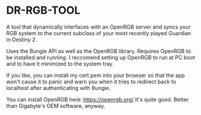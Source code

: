 ﻿# DR-RGB-TOOL

A tool that dynamically interfaces with an OpenRGB server and syncs your RGB system to the current subclass of your most recently played Guardian in Destiny 2. 

Uses the Bungie API as well as the OpenRGB library. Requires OpenRGB to be installed and running. I reccomend setting up OpenRGB to run at PC boot and to have it minimized to the system tray.

If you like, you can install my cert.pem into your browser so that the app won't cause it to panic and warn you when it tries to redirect back to localhost after authenticating with Bungie.

You can install OpenRGB here: https://openrgb.org/
It's quite good. Better than Gigabyte's OEM software, anyway.
